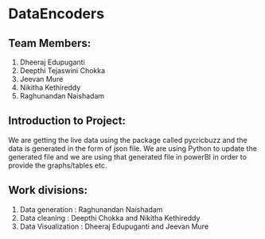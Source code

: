 # DataEncoders
## Team Members:
1. Dheeraj Edupuganti
1. Deepthi Tejaswini Chokka
1. Jeevan Mure
1. Nikitha Kethireddy
1. Raghunandan Naishadam
## Introduction to Project:
We are getting the live data using the package called pycricbuzz and the data is generated in the form of json file. We are using Python to update the generated file and we are using that generated file in powerBI in order to provide the graphs/tables etc.<br>
## Work divisions:
1. Data generation : Raghunandan Naishadam
1. Data cleaning : Deepthi Chokka and Nikitha Kethireddy
1. Data Visualization : Dheeraj Edupuganti and Jeevan Mure
